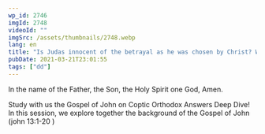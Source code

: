 ```yaml
---
wp_id: 2746
imgId: 2748
videoId: ""
imgSrc: /assets/thumbnails/2748.webp
lang: en
title: "Is Judas innocent of the betrayal as he was chosen by Christ? What event led to the feet washing?"
pubDate: 2021-03-21T23:01:55
tags: ["dd"]
---
```


<!-- page: 6 -->

<p>In the name of the Father, the Son, the Holy Spirit one God, Amen.</p>
<p>Study with us the Gospel of John on Coptic Orthodox Answers Deep Dive! In this session, we explore together the background of the Gospel of John (john 13:1-20 )</p>
